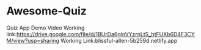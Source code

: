 # Awesome-Quiz
Quiz App
Demo Video Working link:https://drive.google.com/file/d/1BUrDa6glnVYzrnLtS_htFUXb6D4F3CYM/view?usp=sharing
Working Link:blissful-allen-5b259d.netlify.app
